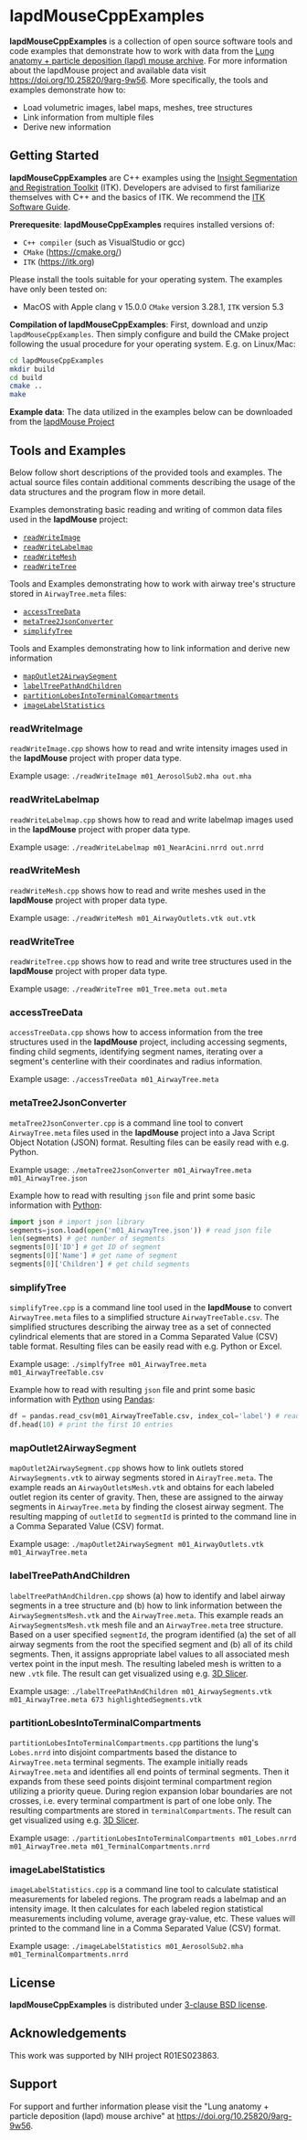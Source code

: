 # lapdMouseCppExamples

**lapdMouseCppExamples** is a collection of open source software tools and code
examples that demonstrate how to work with data from the
[Lung anatomy + particle deposition (lapd) mouse archive](https://doi.org/10.25820/9arg-9w56).
For more information about the lapdMouse project and available data visit
<https://doi.org/10.25820/9arg-9w56>. More specifically, the tools and examples
demonstrate how to:
  * Load volumetric images, label maps, meshes, tree structures
  * Link information from multiple files
  * Derive new information

## Getting Started

**lapdMouseCppExamples** are C++ examples using the [Insight Segmentation and
Registration Toolkit](https://itk.org) (ITK). Developers are advised to first
familiarize themselves with C++ and the basics of ITK. We recommend the [ITK
Software Guide](https://itk.org/ITK/help/documentation.html).

**Prerequesite**: **lapdMouseCppExamples** requires installed versions of:

  * `C++ compiler` (such as VisualStudio or gcc)
  * `CMake` (https://cmake.org/)
  * `ITK` (https://itk.org)

Please install the tools suitable for your operating system. The examples have
only been tested on:

  * MacOS with Apple clang v 15.0.0 `CMake` version 3.28.1, `ITK`
    version 5.3

**Compilation of lapdMouseCppExamples**: First, download and unzip
`lapdMouseCppExamples`. Then simply configure and build the
CMake project following the usual procedure for your operating system. E.g. on
Linux/Mac:

```sh
cd lapdMouseCppExamples
mkdir build
cd build
cmake ..
make
```

**Example data**: The data utilized in the examples below can be downloaded from
the [lapdMouse Project](http://lapdmouse.iibi.uiowa.edu/Data)

## Tools and Examples

Below follow short descriptions of the provided tools and examples. The actual
source files contain additional comments describing the usage of the data
structures and the program flow in more detail.

Examples demonstrating basic reading and writing of common data files used in
the **lapdMouse** project:

  * [`readWriteImage`](#readWriteImage)
  * [`readWriteLabelmap`](#readWriteLabelmap)
  * [`readWriteMesh`](#readWriteMesh)
  * [`readWriteTree`](#readWriteTree)

Tools and Examples demonstrating how to work with airway tree's structure stored in
`AirwayTree.meta` files:

  * [`accessTreeData`](#accessTreeData)
  * [`metaTree2JsonConverter`](#metaTree2JsonConverter)
  * [`simplifyTree`](#simplifyTree)

Tools and Examples demonstrating how to link information and derive new information

  * [`mapOutlet2AirwaySegment`](#mapOutlet2AirwaySegment)
  * [`labelTreePathAndChildren`](#labelTreePathAndChildren)
  * [`partitionLobesIntoTerminalCompartments`](#partitionLobesIntoTerminalCompartments)
  * [`imageLabelStatistics`](#imageLabelStatistics)

### readWriteImage

`readWriteImage.cpp` shows how to read and write intensity images used in the
**lapdMouse** project with proper data type.

Example usage: `./readWriteImage m01_AerosolSub2.mha out.mha`

### readWriteLabelmap

`readWriteLabelmap.cpp` shows how to read and write labelmap images used in the
**lapdMouse** project with proper data type.

Example usage: `./readWriteLabelmap m01_NearAcini.nrrd out.nrrd`

### readWriteMesh

`readWriteMesh.cpp` shows how to read and write meshes used in the
**lapdMouse** project with proper data type.

Example usage: `./readWriteMesh m01_AirwayOutlets.vtk out.vtk`

### readWriteTree

`readWriteTree.cpp` shows how to read and write tree structures used in the
**lapdMouse** project with proper data type.

Example usage: `./readWriteTree m01_Tree.meta out.meta`

### accessTreeData

`accessTreeData.cpp` shows how to access information from the tree structures
used in the **lapdMouse** project, including accessing segments, finding child
segments, identifying segment names, iterating over a segment's centerline with
their coordinates and radius information.

Example usage: `./accessTreeData m01_AirwayTree.meta`

### metaTree2JsonConverter

`metaTree2JsonConverter.cpp` is a command line tool to convert `AirwayTree.meta`
files used in the **lapdMouse** project into a Java Script Object Notation
(JSON) format. Resulting files can be easily read with e.g. Python.

Example usage: `./metaTree2JsonConverter m01_AirwayTree.meta m01_AirwayTree.json`

Example how to read with resulting `json` file and print some basic information
with [Python](https://www.python.org):

```py
import json # import json library
segments=json.load(open('m01_AirwayTree.json')) # read json file
len(segments) # get number of segments
segments[0]['ID'] # get ID of segment
segments[0]['Name'] # get name of segment
segments[0]['Children'] # get child segments
```

### simplifyTree

`simplifyTree.cpp` is a command line tool used in the **lapdMouse** to convert
`AirwayTree.meta` files to a simplified structure `AirwayTreeTable.csv`.
The simplified structures describing the airway tree as a set of connected
cylindrical elements that are stored in a Comma Separated Value (CSV) table
format. Resulting files can be easily read with e.g. Python or Excel.

Example usage: `./simplfyTree m01_AirwayTree.meta m01_AirwayTreeTable.csv`

Example how to read with resulting `json` file and print some basic information
with [Python](https://www.python.org) using [Pandas](https://pandas.pydata.org):

```py
df = pandas.read_csv(m01_AirwayTreeTable.csv, index_col='label') # read data
df.head(10) # print the first 10 entries
```

### mapOutlet2AirwaySegment

`mapOutlet2AirwaySegment.cpp` shows how to link outlets stored
`AirwaySegments.vtk` to airway segments stored in `AirayTree.meta`. The example
reads an `AirwayOutletsMesh.vtk` and obtains for each labeled outlet region its
center of gravity. Then, these are assigned to the airway segments in
`AirwayTree.meta` by finding the closest airway segment. The resulting mapping
of `outletId` to `segmentId` is printed to the command line in a Comma Separated
Value (CSV) format.

Example usage: `./mapOutlet2AirwaySegment m01_AirwayOutlets.vtk m01_AirwayTree.meta`

### labelTreePathAndChildren

`labelTreePathAndChildren.cpp` shows (a) how to identify and label airway
segments in a tree structure and (b) how to link information between the
`AirwaySegmentsMesh.vtk` and the `AirwayTree.meta`. This example reads an
`AirwaySegmentsMesh.vtk` mesh file and an `AirwayTree.meta` tree structure.
Based on a user specified `segmentId`, the program identified (a) the set of all
 airway segments from the root the specified segment and (b) all of its child
 segments. Then, it assigns appropriate label values to all associated mesh
 vertex point in the input mesh. The resulting labeled mesh is written to
 a new `.vtk` file. The result can get visualized using e.g.
 [3D Slicer](https://www.slicer.org).

Example usage: `./labelTreePathAndChildren m01_AirwaySegments.vtk m01_AirwayTree.meta 673 highlightedSegments.vtk`

### partitionLobesIntoTerminalCompartments

`partitionLobesIntoTerminalCompartments.cpp` partitions the lung's `Lobes.nrrd`
into disjoint compartments based the distance to `AirwayTree.meta` terminal
segments. The example initially reads `AirwayTree.meta` and identifies all end
points of terminal segments. Then it expands from these seed points disjoint
terminal compartment region utilizing a priority queue. During region expansion
lobar boundaries are not crosses, i.e. every terminal compartment is part of one
lobe only. The resulting compartments are stored in `terminalCompartments`. The
result can get visualized using e.g. [3D Slicer](https://www.slicer.org).

Example usage: `./partitionLobesIntoTerminalCompartments m01_Lobes.nrrd m01_AirwayTree.meta m01_TerminalCompartments.nrrd`

### imageLabelStatistics

`imageLabelStatistics.cpp` is a command line tool to calculate statistical
measurements for labeled regions. The program reads a labelmap and an intensity
image. It then calculates for each labeled region statistical measurements
including volume, average gray-value, etc. These values will printed to the
command line in a Comma Separated Value (CSV) format.

Example usage: `./imageLabelStatistics m01_AerosolSub2.mha  m01_TerminalCompartments.nrrd`

## License

**lapdMouseCppExamples** is distributed under [3-clause BSD license](License.txt).

## Acknowledgements

This work was supported by NIH project R01ES023863.

## Support

For support and further information please visit the
"Lung anatomy + particle deposition (lapd) mouse archive"
at <https://doi.org/10.25820/9arg-9w56>.

